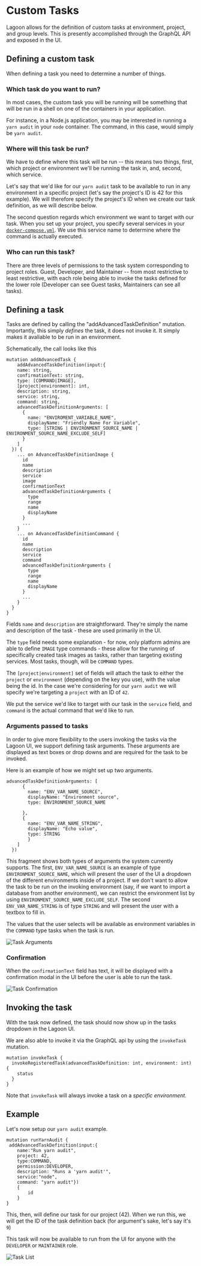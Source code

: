 # Custom Tasks

Lagoon allows for the definition of custom tasks at environment, project, and group levels. This is presently accomplished through the GraphQL API and exposed in the UI.

## Defining a custom task

When defining a task you need to determine a number of things.

### Which task do you want to run?

In most cases, the custom task you will be running will be something that will be run in a shell on one of the containers in your application.

For instance, in a Node.js application, you may be interested in running a `yarn audit` in your `node` container. The command, in this case, would simply be `yarn audit`.

### Where will this task be run?

We have to define where this task will be run -- this means two things, first, which project or environment we'll be running the task in, and, second, which service.

Let's say that we'd like for our `yarn audit` task to be available to run in any environment in a specific project \(let's say the project's ID is 42 for this example\). We will therefore specify the project's ID when we create our task definition, as we will describe below.

The second question regards which environment we want to target with our task. When you set up your project, you specify several services in your [`docker-compose.yml`](../using-lagoon-the-basics/docker-compose-yml.md). We use this service name to determine where the command is actually executed.

### Who can run this task?

There are three levels of permissions to the task system corresponding to project roles. Guest, Developer, and Maintainer -- from most restrictive to least restrictive, with each role being able to invoke the tasks defined for the lower role \(Developer can see Guest tasks, Maintainers can see all tasks\).

## Defining a task

Tasks are defined by calling the "addAdvancedTaskDefinition" mutation. Importantly, this simply _defines_ the task, it does not invoke it. It simply makes it avaliable to be run in an environment.

Schematically, the call looks like this

```text
mutation addAdvancedTask {
    addAdvancedTaskDefinition(input:{
    name: string,
    confirmationText: string,
    type: [COMMAND|IMAGE],
    [project|environment]: int,
    description: string,
    service: string,
    command: string,
    advancedTaskDefinitionArguments: [
      {
        name: "ENVIROMENT_VARIABLE_NAME",
        displayName: "Friendly Name For Variable",
        type: [STRING | ENVIRONMENT_SOURCE_NAME | ENVIRONMENT_SOURCE_NAME_EXCLUDE_SELF]
      }
    ]
  }) {
    ... on AdvancedTaskDefinitionImage {
      id
      name
      description
      service
      image
      confirmationText
      advancedTaskDefinitionArguments {
        type
        range
        name
        displayName
      }
      ...
    }
    ... on AdvancedTaskDefinitionCommand {
      id
      name
      description
      service
      command
      advancedTaskDefinitionArguments {
        type
        range
        name
        displayName
      }
      ...
    }
  }
}
```

Fields `name` and `description` are straightforward. They're simply the name and description of the task - these are used primarily in the UI.

The `type` field needs some explanation - for now, only platform admins are able to define `IMAGE` type commands - these allow for the running of specifically created task images as tasks, rather than targeting existing services. Most tasks, though, will be `COMMAND` types.

The `[project|environment]` set of fields will attach the task to either the `project` or `environment` \(depending on the key you use\), with the value being the id. In the case we're considering for our `yarn audit` we will specify we're targeting a `project` with an ID of `42`.

We put the service we'd like to target with our task in the `service` field, and `command` is the actual command that we'd like to run.

### Arguments passed to tasks

In order to give more flexibility to the users invoking the tasks via the Lagoon UI, we support defining task arguments. These arguments are displayed as text boxes or drop downs and are required for the task to be invoked.

Here is an example of how we might set up two arguments.

```
advancedTaskDefinitionArguments: [
      {
        name: "ENV_VAR_NAME_SOURCE",
        displayName: "Environment source",
        type: ENVIRONMENT_SOURCE_NAME

      },
      {
        name: "ENV_VAR_NAME_STRING",
        displayName: "Echo value",
        type: STRING
        }
    ]
  })
```

This fragment shows both types of arguments the system currently supports.
The first, `ENV_VAR_NAME_SOURCE` is an example of type `ENVIRONMENT_SOURCE_NAME`, which will present the user of the UI a dropdown of the different environments inside of a project. If we don't want to allow the task to be run on the invoking environment (say, if we want to import a database from another environment), we can restrict the environment list by using `ENVIRONMENT_SOURCE_NAME_EXCLUDE_SELF`.
The second `ENV_VAR_NAME_STRING` is of type `STRING` and will present the user with a textbox to fill in.

The values that the user selects will be available as environment variables in the `COMMAND` type tasks when the task is run.


![Task Arguments](./custom-task-arguments.png)


### Confirmation

When the `confirmationText` field has text, it will be displayed with a confirmation modal in the UI before the user is able to run the task.

![Task Confirmation](./custom-task-confirm.png)

## Invoking the task

With the task now defined, the task should now show up in the tasks dropdown in the Lagoon UI.

We are also able to invoke it via the GraphQL api by using the `invokeTask` mutation.

```text
mutation invokeTask {
  invokeRegisteredTask(advancedTaskDefinition: int, environment: int) {
    status
  }
}
```

Note that `invokeTask` will always invoke a task on a _specific environment_.

## Example

Let's now setup our `yarn audit` example.

```text
mutation runYarnAudit {
 addAdvancedTaskDefinition(input:{
    name:"Run yarn audit",
    project: 42,
    type:COMMAND,
    permission:DEVELOPER,
    description: "Runs a 'yarn audit'",
    service:"node",
    command: "yarn audit"})
    {
        id
    }
}
```

This, then, will define our task for our project \(42\). When we run this, we will get the ID of the task definition back \(for argument's sake, let's say it's `9`\)

This task will now be available to run from the UI for anyone with the `DEVELOPER` or `MAINTAINER` role.

![Task List](./task-yarn-audit.png)
